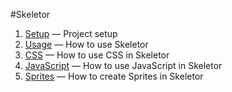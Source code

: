 #Skeletor

1. [Setup](setup.md) &mdash; Project setup
2. [Usage](usage.md) &mdash; How to use Skeletor
3. [CSS](css.md) &mdash; How to use CSS in Skeletor
3. [JavaScript](javascript.md) &mdash; How to use JavaScript in Skeletor
3. [Sprites](sprites.md) &mdash; How to create Sprites in Skeletor